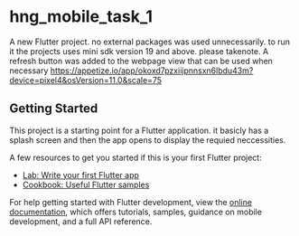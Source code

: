 # hng_mobile_task_1

A new Flutter project.
no external packages was used unnecessarily. 
to run it the projects uses mini sdk version 19 and above. please takenote.
A refresh button was added to the webpage view that can be used when necessary
https://appetize.io/app/okoxd7pzxiijpnnsxn6lbdu43m?device=pixel4&osVersion=11.0&scale=75
## Getting Started

This project is a starting point for a Flutter application.
it basicly has a splash screen and then the app opens to display the requied neccessities.

A few resources to get you started if this is your first Flutter project:

- [Lab: Write your first Flutter app](https://docs.flutter.dev/get-started/codelab)
- [Cookbook: Useful Flutter samples](https://docs.flutter.dev/cookbook)

For help getting started with Flutter development, view the
[online documentation](https://docs.flutter.dev/), which offers tutorials,
samples, guidance on mobile development, and a full API reference.
